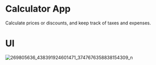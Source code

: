 
# Calculator App
Calculate prices or discounts, and keep track of taxes and expenses. 

# UI
 
![269805636_438391924601471_3747676358838154309_n](https://user-images.githubusercontent.com/53189504/148521280-81c438a7-f6af-4468-a73f-e6e9522c8a89.jpg)
